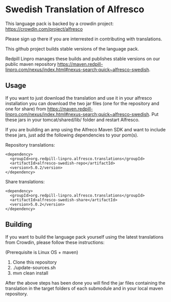 Swedish Translation of Alfresco
===============================

This language pack is backed by a crowdin project: https://crowdin.com/project/alfresco

Please sign up there if you are interrested in contributing with translations.

This github project builds stable versions of the language pack.

Redpill Linpro manages these builds and publishes stable versions on our public maven repository https://maven.redpill-linpro.com/nexus/index.html#nexus-search;quick~alfresco-swedish.

Usage
-----
If you want to just download the translation and use it in your alfresco installation you can download the two jar files (one for the repository and one for share) from https://maven.redpill-linpro.com/nexus/index.html#nexus-search;quick~alfresco-swedish. Put these jars in your tomcat/shared/lib/ folder and restart Alfresco.

If you are building an amp using the Alfreco Maven SDK and want to include these jars, just add the following dependencies to your pom(s).

Repository translations:
```
<dependency>
  <groupId>org.redpill-linpro.alfresco.translations</groupId>
  <artifactId>alfresco-swedish-repo</artifactId>
  <version>5.0.2/version>
</dependency>
```

Share translations:
```
<dependency>
  <groupId>org.redpill-linpro.alfresco.translations</groupId>
  <artifactId>alfresco-swedish-share</artifactId>
  <version>5.0.2</version>
</dependency>
```


Building
--------
If you want to build the language pack yourself using the latest translations from Crowdin, please follow these instructions:

(Prerequisite is Linux OS + maven)

1. Clone this repository
2. ./update-sources.sh
3. mvn clean install

After the above steps has been done you will find the jar files containing the translation in the target folders of each submodule and in your local maven repository.
